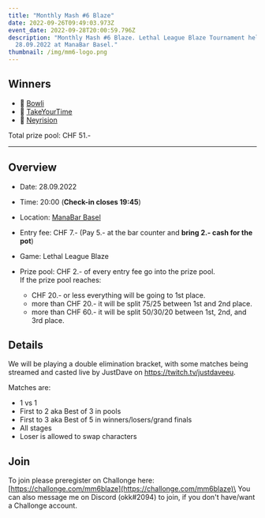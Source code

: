 ```yaml
---
title: "Monthly Mash #6 Blaze"
date: 2022-09-26T09:49:03.973Z
event_date: 2022-09-28T20:00:59.796Z
description: "Monthly Mash #6 Blaze. Lethal League Blaze Tournament held on the
  28.09.2022 at ManaBar Basel."
thumbnail: /img/mm6-logo.png
---
```

## Winners

- 🥇 [Bowli](https://twitter.com/BowliXX)
- 🥈 [TakeYourTime](https://twitter.com/takeyourtime999)
- 🥉 [Neyrision](https://twitter.com/Neyrision)

T﻿otal prize pool: CHF 51.-

- - -

## Overview

* Date: 28.09.2022
* Time: 20:00 (**Check-in closes 19:45**)
* Location: [ManaBar Basel](https://manabar.ch/)
* Entry fee: CHF 7.- (Pay 5.- at the bar counter and **bring 2.- cash for the pot**)
* Game: Lethal League Blaze
* Prize pool: CHF 2.- of every entry fee go into the prize pool.\
  If the prize pool reaches:

  * CHF 20.- or less everything will be going to 1st place.
  * more than CHF 20.- it will be split 75/25 between 1st and 2nd place.
  * more than CHF 60.- it will be split 50/30/20 between 1st, 2nd, and 3rd place.

## Details

We will be playing a double elimination bracket, with some matches being streamed and casted live by JustDave on <https://twitch.tv/justdaveeu>.

Matches are:

* 1 vs 1
* First to 2 aka Best of 3 in pools
* First to 3 aka Best of 5 in winners/losers/grand finals
* All stages
* Loser is allowed to swap characters

## Join

To join please preregister on Challonge here: [https://challonge.com/mm6blaze](https://challonge.com/mm6blaze)\
You can also message me on Discord (okk#2094) to join, if you don't have/want a Challonge account.